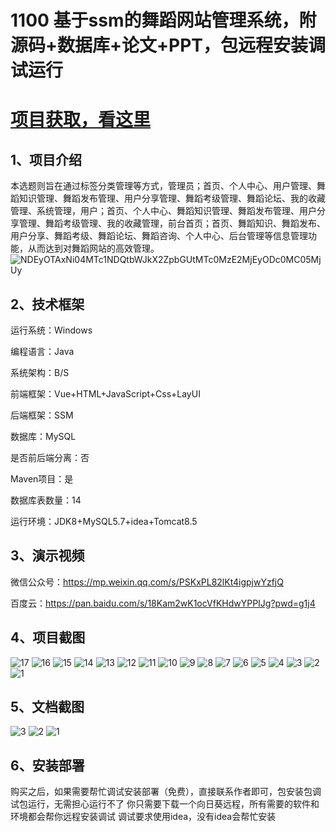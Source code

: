 # 1100 基于ssm的舞蹈网站管理系统，附源码+数据库+论文+PPT，包远程安装调试运行

# [项目获取，看这里](https://mbd.pub/o/bread/mbd-aJaal5pt "项目获取，看这里")

## 1、项目介绍

本选题则旨在通过标签分类管理等方式，管理员；首页、个人中心、用户管理、舞蹈知识管理、舞蹈发布管理、用户分享管理、舞蹈考级管理、舞蹈论坛、我的收藏管理、系统管理，用户；首页、个人中心、舞蹈知识管理、舞蹈发布管理、用户分享管理、舞蹈考级管理、我的收藏管理，前台首页；首页、舞蹈知识、舞蹈发布、用户分享、舞蹈考级、舞蹈论坛、舞蹈咨询、个人中心、后台管理等信息管理功能，从而达到对舞蹈网站的高效管理。
![NDEyOTAxNi04MTc1NDQtbWJkX2ZpbGUtMTc0MzE2MjEyODc0MC05MjUy](https://javabscode.github.io/picx-images-hosting/1100-基于ssm的舞蹈网站管理系统-附源码+数据库+论文+PPT-包远程安装调试运行-其他截图/NDEyOTAxNi04MTc1NDQtbWJkX2ZpbGUtMTc0MzE2MjEyODc0MC05MjUy.webp)

## 2、技术框架

运行系统：Windows

编程语言：Java

系统架构：B/S

前端框架：Vue+HTML+JavaScript+Css+LayUI

后端框架：SSM

数据库：MySQL

是否前后端分离：否

Maven项目：是

数据库表数量：14

运行环境：JDK8+MySQL5.7+idea+Tomcat8.5

## 3、演示视频

微信公众号：https://mp.weixin.qq.com/s/PSKxPL82lKt4igpjwYzfjQ

百度云：https://pan.baidu.com/s/18Kam2wK1ocVfKHdwYPPIJg?pwd=g1j4 

## 4、项目截图 
![17](https://javabscode.github.io/picx-images-hosting/1100-基于ssm的舞蹈网站管理系统-附源码+数据库+论文+PPT-包远程安装调试运行-运行截图/17.webp)
![16](https://javabscode.github.io/picx-images-hosting/1100-基于ssm的舞蹈网站管理系统-附源码+数据库+论文+PPT-包远程安装调试运行-运行截图/16.webp)
![15](https://javabscode.github.io/picx-images-hosting/1100-基于ssm的舞蹈网站管理系统-附源码+数据库+论文+PPT-包远程安装调试运行-运行截图/15.webp)
![14](https://javabscode.github.io/picx-images-hosting/1100-基于ssm的舞蹈网站管理系统-附源码+数据库+论文+PPT-包远程安装调试运行-运行截图/14.webp)
![13](https://javabscode.github.io/picx-images-hosting/1100-基于ssm的舞蹈网站管理系统-附源码+数据库+论文+PPT-包远程安装调试运行-运行截图/13.webp)
![12](https://javabscode.github.io/picx-images-hosting/1100-基于ssm的舞蹈网站管理系统-附源码+数据库+论文+PPT-包远程安装调试运行-运行截图/12.webp)
![11](https://javabscode.github.io/picx-images-hosting/1100-基于ssm的舞蹈网站管理系统-附源码+数据库+论文+PPT-包远程安装调试运行-运行截图/11.webp)
![10](https://javabscode.github.io/picx-images-hosting/1100-基于ssm的舞蹈网站管理系统-附源码+数据库+论文+PPT-包远程安装调试运行-运行截图/10.webp)
![9](https://javabscode.github.io/picx-images-hosting/1100-基于ssm的舞蹈网站管理系统-附源码+数据库+论文+PPT-包远程安装调试运行-运行截图/9.webp)
![8](https://javabscode.github.io/picx-images-hosting/1100-基于ssm的舞蹈网站管理系统-附源码+数据库+论文+PPT-包远程安装调试运行-运行截图/8.webp)
![7](https://javabscode.github.io/picx-images-hosting/1100-基于ssm的舞蹈网站管理系统-附源码+数据库+论文+PPT-包远程安装调试运行-运行截图/7.webp)
![6](https://javabscode.github.io/picx-images-hosting/1100-基于ssm的舞蹈网站管理系统-附源码+数据库+论文+PPT-包远程安装调试运行-运行截图/6.webp)
![5](https://javabscode.github.io/picx-images-hosting/1100-基于ssm的舞蹈网站管理系统-附源码+数据库+论文+PPT-包远程安装调试运行-运行截图/5.webp)
![4](https://javabscode.github.io/picx-images-hosting/1100-基于ssm的舞蹈网站管理系统-附源码+数据库+论文+PPT-包远程安装调试运行-运行截图/4.webp)
![3](https://javabscode.github.io/picx-images-hosting/1100-基于ssm的舞蹈网站管理系统-附源码+数据库+论文+PPT-包远程安装调试运行-运行截图/3.webp)
![2](https://javabscode.github.io/picx-images-hosting/1100-基于ssm的舞蹈网站管理系统-附源码+数据库+论文+PPT-包远程安装调试运行-运行截图/2.webp)
![1](https://javabscode.github.io/picx-images-hosting/1100-基于ssm的舞蹈网站管理系统-附源码+数据库+论文+PPT-包远程安装调试运行-运行截图/1.webp)

















## 5、文档截图
![3](https://javabscode.github.io/picx-images-hosting/1100-基于ssm的舞蹈网站管理系统-附源码+数据库+论文+PPT-包远程安装调试运行-文档截图/3.webp)
![2](https://javabscode.github.io/picx-images-hosting/1100-基于ssm的舞蹈网站管理系统-附源码+数据库+论文+PPT-包远程安装调试运行-文档截图/2.webp)
![1](https://javabscode.github.io/picx-images-hosting/1100-基于ssm的舞蹈网站管理系统-附源码+数据库+论文+PPT-包远程安装调试运行-文档截图/1.webp)



## 6、安装部署

购买之后，如果需要帮忙调试安装部署（免费），直接联系作者即可，包安装包调试包运行，无需担心运行不了
你只需要下载一个向日葵远程，所有需要的软件和环境都会帮你远程安装调试
调试要求使用idea，没有idea会帮忙安装
